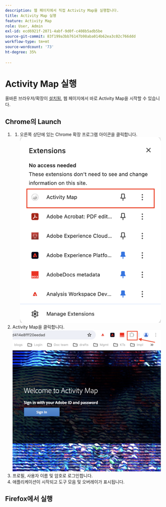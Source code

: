 ```yaml
---
description: 웹 페이지에서 직접 Activity Map을 실행합니다.
title: Activity Map 실행
feature: Activity Map
role: User, Admin
exl-id: ecd6921f-2071-4abf-9d0f-c408b5adb5be
source-git-commit: 83f199a3bb76147b98aba014b62ea3c02c766ddd
workflow-type: tm+mt
source-wordcount: '73'
ht-degree: 35%

---
```



# Activity Map 실행

올바른 브라우저/확장이 [설치됨](/help/analyze/activity-map/activitymap-getting-started/activitymap-install.md), 웹 페이지에서 바로 Activity Map을 시작할 수 있습니다.

## Chrome의 Launch

1. 
   1. 오른쪽 상단에 있는 Chrome 확장 프로그램 아이콘을 클릭합니다.
      ![Activity Map 확장](assets/chrome2.png)
1. Activity Map을 클릭합니다.
   ![Activity Map 시작](assets/chrome3.png)
1. 프로필, 사용자 이름 및 암호로 로그인합니다.
1. 애플리케이션이 시작되고 도구 모음 및 오버레이가 표시됩니다.

## Firefox에서 실행



